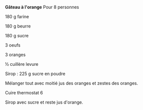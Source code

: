 
**Gâteau à l'orange**
Pour 8 personnes

180 g farine

180 g beurre

180 g sucre

3 oeufs

3 oranges

½ cuillère levure

Sirop : 225 g sucre en poudre

Mélanger tout avec moitié jus des oranges et zestes des oranges.

Cuire thermostat 6

Sirop avec sucre et reste jus d'orange.
